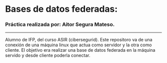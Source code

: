 # Bases de datos federadas:

<h3>Práctica realizada por: Aitor Segura Mateso.</h3>
<hr>

Alumno de IFP, del curso ASIR (cibersegurid). Este repositoro va de una conexión de una máquina linux que actua como servidor y la otra como cliente. El objetivo era realizar una base de datos federada en la máquina servido y desde cliente poderla conectar. 
